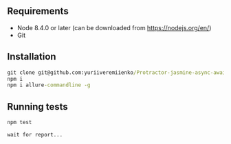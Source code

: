 ## Requirements
* Node 8.4.0 or later (can be downloaded from https://nodejs.org/en/)
* Git
## Installation
```cmd
git clone git@github.com:yuriiveremiienko/Protractor-jasmine-async-awaits.git```____```
npm i
npm i allure-commandline -g
```
## Running tests
```cmd
npm test

wait for report...
```